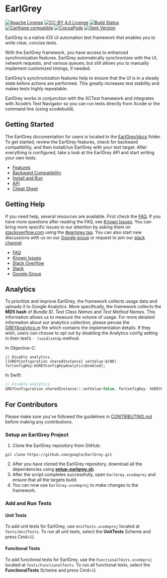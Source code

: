 # EarlGrey
[![Apache License](https://img.shields.io/badge/license-Apache%202-lightgrey.svg?style=flat)](https://github.com/google/EarlGrey/blob/master/LICENSE)
[![CC-BY 4.0 License](https://img.shields.io/badge/license-CC%20BY%204.0-lightgrey.svg)](https://github.com/google/EarlGrey/blob/master/LICENSE)
[![Build Status](https://travis-ci.org/google/EarlGrey.svg?branch=master)](https://travis-ci.org/google/EarlGrey)
[![Carthage compatible](https://img.shields.io/badge/Carthage-compatible-4BC51D.svg?style=flat)](https://github.com/Carthage/Carthage)
[![CocoaPods](https://img.shields.io/cocoapods/v/EarlGrey.svg?maxAge=2592000)](https://cocoapods.org/pods/EarlGrey)
[![Gem Version](https://badge.fury.io/rb/earlgrey.svg)](https://rubygems.org/gems/earlgrey)

EarlGrey is a native iOS UI automation test framework that enables you to write
clear, concise tests.

With the EarlGrey framework, you have access to enhanced synchronization
features. EarlGrey automatically synchronizes with the UI, network requests,
and various queues; but still allows you to manually implement customized
timings, if needed.

EarlGrey’s synchronization features help to ensure that the UI is in a steady
state before actions are performed. This greatly increases test stability and
makes tests highly repeatable.

EarlGrey works in conjunction with the XCTest framework and integrates with
Xcode’s Test Navigator so you can run tests directly from Xcode or the command
line (using xcodebuild).

## Getting Started

The EarlGrey documentation for users is located in the
[EarlGrey/docs](https://github.com/google/EarlGrey/tree/master/docs) folder.
To get started, review the EarlGrey features, check for backward compatibility,
and then install/run EarlGrey with your test target. After everything is
configured, take a look at the EarlGrey API and start writing your own tests.

  * [Features](https://github.com/google/EarlGrey/tree/master/docs/features.md)
  * [Backward Compatibility](https://github.com/google/EarlGrey/tree/master/docs/backward-compatibility.md)
  * [Install and Run](https://github.com/google/EarlGrey/tree/master/docs/install-and-run.md)
  * [API](https://github.com/google/EarlGrey/tree/master/docs/api.md)
  * [Cheat Sheet](https://github.com/google/EarlGrey/tree/master/docs/cheatsheet/cheatsheet.png)

## Getting Help

If you need help, several resources are available. First check the [FAQ](https://github.com/google/EarlGrey/tree/master/docs/faq.md).
If you have more questions after reading the FAQ, see [Known Issues](https://github.com/google/EarlGrey/tree/master/docs/known-issues.md).
You can bring more specific issues to our attention by asking them on
[stackoverflow.com](http://stackoverflow.com/) using the [#earlgrey tag](http://stackoverflow.com/questions/tagged/earlgrey).
You can also start new discussions with us on our [Google group](https://groups.google.com/forum/#!forum/earlgrey-discuss)
or request to join our [slack channel](https://googleoss.slack.com/messages/earlgrey).

  * [FAQ](https://github.com/google/EarlGrey/tree/master/docs/faq.md)
  * [Known Issues](https://github.com/google/EarlGrey/tree/master/docs/known-issues.md)
  * [Stack Overflow](http://stackoverflow.com/questions/tagged/earlgrey)
  * [Slack](https://googleoss.slack.com/messages/earlgrey)
  * [Google Group](https://groups.google.com/forum/#!forum/earlgrey-discuss)

## Analytics

To prioritize and improve EarlGrey, the framework collects usage data and
uploads it to Google Analytics. More specifically, the framework collects the
**MD5 hash** of *Bundle ID*,  *Test Class Names* and *Test Method Names*. This
information allows us to measure the volume of usage. For more detailed
information about our analytics collection, please peruse the
[GREYAnalytics.m](https://github.com/google/EarlGrey/tree/master/EarlGrey/Common/GREYAnalytics.m)
file which contains the implementation details. If they wish, users can choose
to opt out by disabling the Analytics config setting in their test’s
`- (void)setUp` method:

In Objective-C:

```objc
// Disable analytics.
[[GREYConfiguration sharedInstance] setValue:@(NO) forConfigKey:kGREYConfigKeyAnalyticsEnabled];
```

In Swift:

```swift
// Disable analytics.
GREYConfiguration.sharedInstance().setValue(false, forConfigKey: kGREYConfigKeyAnalyticsEnabled)
```

## For Contributors

Please make sure you’ve followed the guidelines in
[CONTRIBUTING.md](https://github.com/google/EarlGrey/tree/master/CONTRIBUTING.md) before making any contributions.

### Setup an EarlGrey Project

  1. Clone the EarlGrey repository from GitHub:

    git clone https://github.com/google/EarlGrey.git

  2. After you have cloned the EarlGrey repository, download all the dependencies
using [**setup-earlgrey.sh**](https://github.com/google/EarlGrey/tree/master/Scripts/setup-earlgrey.sh).
  3. After the script completes successfully, open `EarlGrey.xcodeproj` and ensure that all
the targets build.
  4. You can now use `EarlGrey.xcodeproj` to make changes to the framework.

### Add and Run Tests

#### Unit Tests

To add unit tests for EarlGrey, use `UnitTests.xcodeproj` located at
`Tests/UnitTests`. To run all unit tests, select the **UnitTests** Scheme and press Cmd+U.

#### Functional Tests

To add functional tests for EarlGrey, use the `FunctionalTests.xcodeproj` located
at `Tests/FunctionalTests`. To run all functional tests, select the **FunctionalTests** Scheme and press Cmd+U.
